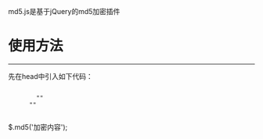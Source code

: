 md5.js是基于jQuery的md5加密插件

<h1>使用方法</h1>
<hr>
<p>
  先在head中引入如下代码：
</p>
<p>
  <code>
    	"<script src="http://code.jquery.com/jquery-latest.js"></script>"
      "<script src="md5.js"></script>"
  </code>
</p>
<p>
  $.md5('加密内容');
</p>
